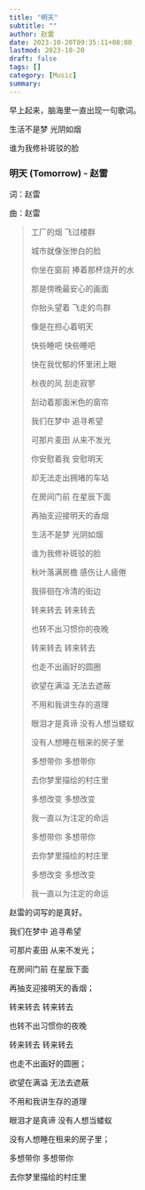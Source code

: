 ```yaml
---
title: "明天"
subtitle: ""
author: 赵雷
date: 2023-10-20T09:35:11+08:00
lastmod: 2023-10-20
draft: false
tags: []
category: [Music]
summary: 
---
```


早上起来，脑海里一直出现一句歌词。

生活不是梦 光阴如烟

谁为我修补斑驳的脸

### 明天 (Tomorrow) - 赵雷

词：赵雷

曲：赵雷



>工厂的烟 飞过楼群
>
>城市就像张惨白的脸
>
>你坐在窗前 捧着那杯烧开的水
>
>那是傍晚最安心的画面
>
>你抬头望着 飞走的鸟群
>
>像是在担心着明天
>
>快些睡吧 快些睡吧
>
>快在我忧郁的怀里闭上眼
>
>
>
>秋夜的风 刮走寂寥
>
>刮动着那面米色的窗帘
>
>我们在梦中 追寻希望
>
>可那片麦田 从来不发光
>
>你安慰着我 安慰明天
>
>却无法走出拥堵的车站
>
>在房间门前 在星辰下面
>
>再抽支迎接明天的香烟
>
>
>
>生活不是梦 光阴如烟
>
>谁为我修补斑驳的脸
>
>秋叶落满房檐 感伤让人疲倦
>
>我徘徊在冷清的街边
>
>转来转去 转来转去
>
>也转不出习惯你的夜晚
>
>转来转去 转来转去
>
>也走不出画好的圆圈
>
>
>
>欲望在满溢 无法去遮蔽
>
>不用和我讲生存的道理
>
>眼泪才是真谛 没有人想当蝼蚁
>
>没有人想睡在租来的房子里
>
>
>
>多想带你 多想带你
>
>去你梦里描绘的村庄里
>
>多想改变 多想改变
>
>我一直以为注定的命运
>
>
>
>多想带你 多想带你
>
>去你梦里描绘的村庄里
>
>多想改变 多想改变
>
>我一直以为注定的命运



赵雷的词写的是真好。

我们在梦中 追寻希望

可那片麦田 从来不发光；



在房间门前 在星辰下面

再抽支迎接明天的香烟；



转来转去 转来转去

也转不出习惯你的夜晚

转来转去 转来转去

也走不出画好的圆圈；



欲望在满溢 无法去遮蔽

不用和我讲生存的道理

眼泪才是真谛 没有人想当蝼蚁

没有人想睡在租来的房子里；



多想带你 多想带你

去你梦里描绘的村庄里
